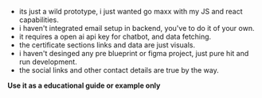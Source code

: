 * its just a wild prototype, i just wanted go maxx with my JS and react capabilities.
* i haven't integrated email setup in backend, you've to do it of your own.
* it requires a open ai api key for chatbot, and data fetching.
* the certificate sections links and data are just visuals.
* i haven't desinged any pre blueprint or figma project, just pure hit and run development.
* the social links and other contact details are true by the way.


 **Use it as a educational guide or example only**
